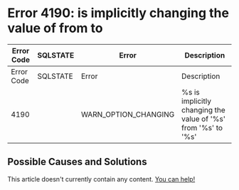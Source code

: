 
# Error 4190: is implicitly changing the value of from to


| Error Code | SQLSTATE | Error | Description |
| --- | --- | --- | --- |
| Error Code | SQLSTATE | Error | Description |
| 4190 |  | WARN_OPTION_CHANGING | %s is implicitly changing the value of '%s' from '%s' to '%s' |




## Possible Causes and Solutions


This article doesn't currently contain any content. [You can help!](/kb/en/writing-and-editing-knowledge-base-articles/)

